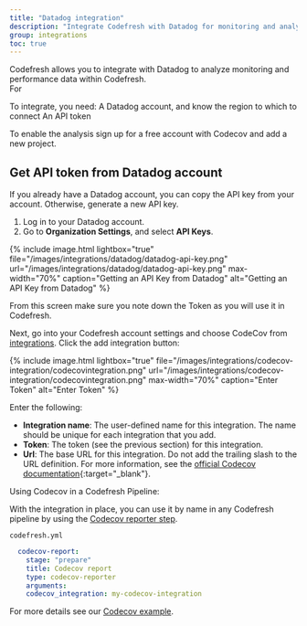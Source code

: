 ```yaml
---
title: "Datadog integration"
description: "Integrate Codefresh with Datadog for monitoring and analysis"
group: integrations
toc: true
---
```


Codefresh allows you to integrate with Datadog to analyze monitoring and performance data within Codefresh.  
For 

To integrate, you need:
A Datadog account, and know the region to which to connect
An API token



To enable the analysis sign up for a free account with Codecov and add a new project.
## Get API token from Datadog account
If you already have a Datadog account, you can copy the API key from your account. Otherwise, generate a new API key. 

1. Log in to your Datadog account.
1. Go to **Organization Settings**, and select **API Keys**.
    
  {% include image.html 
lightbox="true" 
file="/images/integrations/datadog/datadog-api-key.png" 
url="/images/integrations/datadog/datadog-api-key.png"
max-width="70%"
caption="Getting an API Key from Datadog"
alt="Getting an API Key from Datadog"
%}
 
From this screen make sure you note down the Token as you will use it in Codefresh.

Next, go into your Codefresh account settings and choose CodeCov from [integrations](https://g.codefresh.io/account-admin/account-conf/integration). Click the add integration button:

{% include image.html 
lightbox="true" 
file="/images/integrations/codecov-integration/codecovintegration.png" 
url="/images/integrations/codecov-integration/codecovintegration.png"
max-width="70%"
caption="Enter Token"
alt="Enter Token"
%}

Enter the following:
* **Integration name**: The user-defined name for this integration. The name should be unique for each integration that you add. 
* **Token**: The token (see the previous section) for this integration. 
* **Url**: The base URL for this integration. Do not add the trailing slash to the URL definition. For more information, see the [official Codecov documentation](https://docs.codecov.com/docs/configuration#codecov-url){:target="\_blank"}. 


Using Codecov in a Codefresh Pipeline:

With the integration in place, you can use it by name in any Codefresh pipeline by using the [Codecov reporter step](https://codefresh.io/steps/step/codecov-reporter).

`codefresh.yml`
```yaml
  codecov-report:
	stage: "prepare"
	title: Codecov report
	type: codecov-reporter
	arguments:
  	codecov_integration: my-codecov-integration
```	  

For more details see our [Codecov example](https://codefresh.io/docs/docs/yaml-examples/examples/codecov-testing/).


